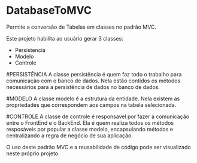 # DatabaseToMVC
Permite a conversão de Tabelas em classes no padrão MVC.


Este projeto habilita ao usuário gerar 3 classes:

  * Persistencia
  * Modelo
  * Controle
  
#PERSISTÊNCIA
A classe persistência é quem faz todo o trabalho para comunicação com o banco de dados. Nela estão contidos os métodos 
necessários para a persistência de dados no banco de dados. 

#MODELO
A classe modelo é a estrutura da entidade. Nela existem as propriedades que correspondem aos campos na tabela selecionada.

#CONTROLE
A classe de controle é responsavel por fazer a comunicação entre o FrontEnd e o BackEnd. Ela é quem realiza todos os 
métodos resposáveis por popular a classe modelo, encapsulando métodos e centralizando a regra de negócio de sua aplicação.


O uso deste padrão MVC e a reusabilidade de código pode ser visualizado neste próprio projeto.
